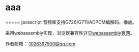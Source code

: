 # aaa
=====
javascript 音频库支持G726/G711/ADPCM编解码、播放。

采用webassembly实现，浏览器兼容性详见[webassembly官网](https://webassembly.org)。

作者邮箱：
1026397500@qq.com
